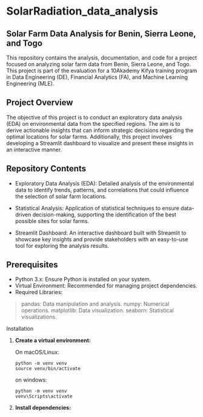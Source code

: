 # SolarRadiation_data_analysis

## Solar Farm Data Analysis for Benin, Sierra Leone, and Togo
This repository contains the analysis, documentation, and code for a project focused on analyzing solar farm data from Benin, Sierra Leone, and Togo. This project is part of the evaluation for a 10Akademy Kifya training program in Data Engineering (DE), Financial Analytics (FA), and Machine Learning Engineering (MLE).

## Project Overview
The objective of this project is to conduct an exploratory data analysis (EDA) on environmental data from the specified regions. The aim is to derive actionable insights that can inform strategic decisions regarding the optimal locations for solar farms. Additionally, this project involves developing a Streamlit dashboard to visualize and present these insights in an interactive manner.

## Repository Contents
* Exploratory Data Analysis (EDA): Detailed analysis of the environmental data to identify trends, patterns, and correlations that could influence the selection of solar farm locations.

* Statistical Analysis: Application of statistical techniques to ensure data-driven decision-making, supporting the identification of the best possible sites for solar farms.

* Streamlit Dashboard: An interactive dashboard built with Streamlit to showcase key insights and provide stakeholders with an easy-to-use tool for exploring the analysis results.

## Prerequisites
* Python 3.x: Ensure Python is installed on your system.
* Virtual Environment: Recommended for managing project dependencies.
* Required Libraries:
> pandas: Data manipulation and analysis.
> numpy: Numerical operations.
> matplotlib: Data visualization.
> seaborn: Statistical visualizations.

Installation

1. **Create a virtual environment:**

   On macOS/Linux:
   ```
   python -m venv venv 
   source venv/bin/activate
   ```
   on windows:

   ```
   python -m venv venv
   venv\Scripts\activate
   ```

2. **Install dependencies:**   
   ``` pip install -r requirements.txt
   ```